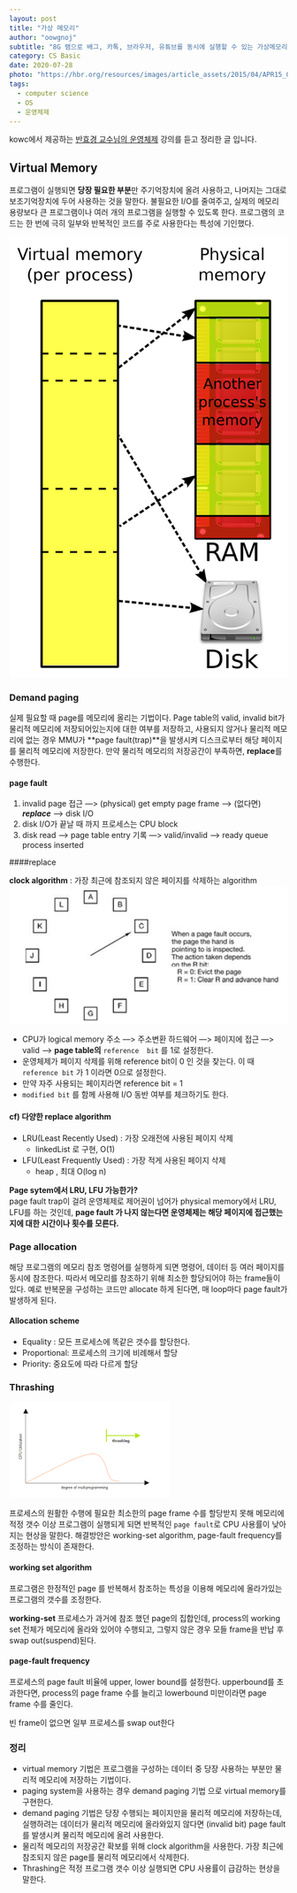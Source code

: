 ```yaml
---
layout: post
title: "가상 메모리"
author: "oowgnoj"
subtitle: "8G 램으로 배그, 카톡, 브라우저, 유튜브를 동시에 실행할 수 있는 가상메모리에 대해 정리한 글 입니다. 프로그램에서 당장 필요한 부분만 물리적 메모리에 할당해 사용하고, 나머지는 가상 메모리에 저장합니다. 본문에서 demand paging 기법과 page fault, replace algorithm에 대해 간략하게 다루고 있습니다."
category: CS Basic
date: 2020-07-28
photo: "https://hbr.org/resources/images/article_assets/2015/04/APR15_03_40382668.jpg"
tags:
  - computer science
  - OS
  - 운영체제
---
```


kowc에서 제공하는 [반효경 교수님의 운영체제](http://www.kocw.net/home/search/kemView.do?kemId=1046323&ar=pop) 강의를 듣고 정리한 글 입니다.



## Virtual Memory

프로그램이 실행되면 **당장 필요한 부분**만 주기억장치에 올려 사용하고, 나머지는 그대로 보조기억장치에 두어 사용하는 것을 말한다.
불필요한 I/O를 줄여주고, 실제의 메모리 용량보다 큰 프로그램이나 여러 개의 프로그램을 실행할 수 있도록 한다. 
프로그램의 코드는 한 번에 극히 일부와 반복적인 코드를 주로 사용한다는 특성에 기인했다.

![OS](./../images/in-post/OS/virtual_memory.png)

### Demand paging

실제 필요할 때 page를 메모리에 올리는 기법이다. Page table의 valid, invalid bit가 물리적 메모리에 저장되어있는지에 대한 여부를 저장하고, 사용되지 않거나 물리적 메모리에 없는 경우 MMU가 **page fault(trap)**을 발생시켜 디스크로부터 해당 페이지를 물리적 메모리에 저장한다.
만약 물리적 메모리의 저장공간이 부족하면, **replace**를 수행한다.

#### page fault

1. invalid page 접근 —> (physical) get empty page frame —> (없다면) ***replace*** —> disk I/O
2. disk I/O가 끝날 때 까지 프로세스는 CPU block
3. disk read —> page table entry 기록 —> valid/invalid —> ready queue process inserted


####replace

**clock algorithm** : 가장 최근에 참조되지 않은 페이지를 삭제하는 algorithm
![OS](./../images/in-post/OS/clock-algorithm.png)

- CPU가 logical memory 주소 —> 주소변환 하드웨어 —> 페이지에 접근 —> valid —> **page table의** `reference  bit` 를 1로 설정한다.
- 운영체제가 페이지 삭제를 위해 reference bit이 0 인 것을 찾는다. 이 때  `reference bit` 가 1 이라면 0으로 설정한다.
- 만약 자주 사용되는 페이지라면 reference bit = 1
- `modified bit` 를 함께 사용해 I/O 동반 여부를 체크하기도 한다.



#### cf) 다양한 replace algorithm

- LRU(Least Recently Used) : 가장 오래전에 사용된 페이지 삭제
    - linkedList 로 구현, O(1)
- LFU(Least Frequently Used) : 가장 적게 사용된 페이지 삭제
    - heap , 최대 O(log n)

**Page sytem에서 LRU, LFU 가능한가?**		
page fault trap이 걸려 운영체제로 제어권이 넘어가 physical memory에서 LRU, LFU를 하는 것인데, **page fault 가 나지 않는다면 운영체제는 해당 페이지에 접근했는지에 대한 시간이나 횟수를 모른다.**

### Page allocation 

해당 프로그램의 메모리 참조 명령어를 실행하게 되면 명령어, 데이터 등 여러 페이지를 동시에 참조한다. 따라서 메모리를 참조하기 위해 최소한 할당되어야 하는 frame들이 있다. 예로 반복문을 구성하는 코드만 allocate 하게 된다면, 매 loop마다 page fault가 발생하게 된다.

#### Allocation scheme

- Equality : 모든 프로세스에 똑같은 갯수를 할당한다. 
- Proportional: 프로세스의 크기에 비례해서 할당 
- Priority: 중요도에 따라 다르게 할당


### Thrashing
![OS](./../images/in-post/OS/thrashing.png)

프로세스의 원활한 수행에 필요한 최소한의 page frame 수를 할당받지 못해 메모리에 적정 갯수 이상 프로그램이 실행되게 되면 반복적인 `page fault`로 CPU 사용률이 낮아지는 현상을 말한다. 해결방안은 working-set algorithm, page-fault frequency를 조정하는 방식이 존재한다.


#### working set algorithm
프로그램은 한정적인 page 를 반복해서 참조하는 특성을 이용해 메모리에 올라가있는 프로그램의 갯수를 조정한다.

**working-set** 프로세스가 과거에 참조 했던 page의 집합인데, process의 working set 전체가 메모리에 올라와 있어야 수행되고, 그렇지 않은 경우 모들 frame을 반납 후 swap out(suspend)된다.

#### page-fault frequency

프로세스의 page fault 비율에 upper, lower bound를 설정한다. upperbound를 초과한다면, process의 page frame 수를 늘리고 lowerbound 미만이라면  page frame 수를 줄인다.

빈 frame이 없으면 일부 프로세스를 swap out한다


### 정리
- virtual memory 기법은 프로그램을 구성하는 데이터 중 당장 사용하는 부분만 물리적 메모리에 저장하는 기법이다.
- paging system을 사용하는 경우 demand paging 기법 으로 virtual memory를 구현한다.
- demand paging 기법은 당장 수행되는 페이지만을 물리적 메모리에 저장하는데, 실행하려는 데이터가 물리적 메모리에 올라와있지 않다면 (invalid bit) page fault를 발생시켜 물리적 메모리에 올려 사용한다.
- 물리적 메모리의 저장공간 확보를 위해 clock algorithm을 사용한다. 가장 최근에 참조되지 않은 page를 물리적 메모리에서 삭제한다.
- Thrashing은 적정 프로그램 갯수 이상 실행되면 CPU 사용률이 급감하는 현상을 말한다. 